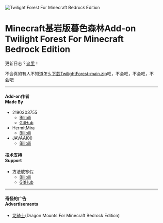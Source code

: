 ![Twilight Forest For Minecraft Bedrock Edition](https://raw.githubusercontent.com/wiki/2190303755/TwilightForest/images/title.png)
# Minecraft基岩版暮色森林Add-on <br> Twilight Forest For Minecraft Bedrock Edition

更新日志？[这里](https://github.com/2190303755/TwilightForest/wiki/UpdateLog)！

不会真的有人不知道怎么[下载TwilightForest-main.zip](https://github.com/2190303755/TwilightForest/archive/main.zip)吧，不会吧，不会吧，不会吧

***
#### Add-on作者 <br> Made By
* 2190303755
  * [Bilibili](https://space.bilibili.com/436439712)
  * [GitHub](https://github.com/2190303755)
* HermitMira
  * [Bilibili](https://space.bilibili.com/324707380)
* JAVAAI00
  * [Bilibili](https://space.bilibili.com/38521002)
#### 技术支持 <br> Support
* 方法放寒假
  * [Bilibili](https://space.bilibili.com/1833082)
  * [GitHub](https://github.com/MiemieMethod)
***
#### 奇怪的广告 <br> Advertisements
- [龙骑士](https://www.bilibili.com/video/BV1jZ4y1T74i)(Dragon Mounts For Minecraft Bedrock Edition)
